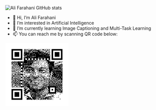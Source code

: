 ![Ali Farahani GitHub stats](https://github-readme-stats.vercel.app/api?username=a-m-farahani&show_icons=true&theme=gruvbox)
<br/>

- 👋 Hi, I’m Ali Farahani
- 👀 I’m interested in Artificial Intelligence
- 🌱 I’m currently learning Image Captioning and Multi-Task Learning
- 📫 You can reach me by scanning QR code below:
<img src="https://github.com/a-m-farahani/a-m-farahani/blob/main/me_qr.png" height=200px/>


<!---
a-m-farahani/a-m-farahani is a ✨ special ✨ repository because its `README.md` (this file) appears on your GitHub profile.
You can click the Preview link to take a look at your changes.
--->
